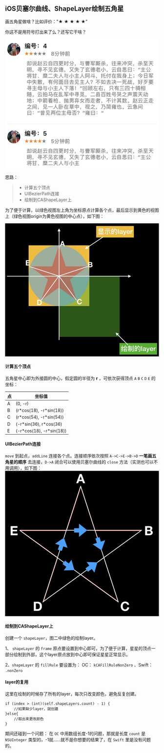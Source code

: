## iOS贝塞尔曲线、ShapeLayer绘制五角星

画五角星做啥？比如评价："★ ★ ★ ★ ★"

你这不是用符号打出来了么？还写它干啥？

![连线图](image/3.png)

思路：
> * 计算五个顶点
> * UIBezierPath连接
> * 绘制到CAShapeLayer上

为了便于计算，以绿色视图左上角为坐标原点计算各个点，最后显示到黄色的视图上（绿色视图origin为黄色视图的中心点），如下图：

![连线图](image/1.png)

#### 计算五个顶点
五角星中心即为外接圆的中心，假定圆的半径为 **r** ，可依次获得顶点 `A` `B` `C` `D` `E` 的坐标：


| 点  | 坐标值  |
|------------- | ------------- |
| A | (0, -r) |
| B | (r\*cos(18), -r\*sin(18)) |
| C | (r\*cos(54), -r\*sin(54)) |
| D | (-r\*sin(36), r\*cos(36) |
| E | (-r\*cos(18), -r\*sin(18)) |


#### UIBezierPath连接
`move` 到起点，`addLine` 连接各个点。连接顺序依次按照 `A->C->E->B->D` **一笔画五角星的顺序** 去连接，`D->A` 闭合可以使用贝塞尔曲线的 `close` 方法（实测也可以不用调用），如下图：
![连线图](image/2.png)

#### 绘制到CAShapeLayer上
创建一个 `shapeLayer`，图二中绿色的绘制layer。

1、 `shapeLayer` 的 `frame` 原点要设置到中心即可，为了便于计算，星星的顶点一部分绘制到外部，这个layer原点放到中心即可保证星星正常显示。

2、`shapeLayer` 的 `fillRule` 要设置为：
OC： `kCAFillRuleNonZero` 、Swift： `.nonZero`


#### layer的复用
这里在绘制的时候存了所有的layer，每次只改变颜色，避免反复创建。

```
if (index > (int)(self.shapeLayers.count) - 1) {
	//如果缺少layer，就创建
}else{
	//取出来更改颜色
}
```

期间还碰到一个问题： 在 `OC` 中用数组长度-1的问题，那就是长度 `count` 是 `NSUInteger` 类型的，-1就……就不是你想要的结果了，在 `Swift` 里是没有问题的。